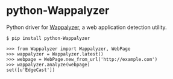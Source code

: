 python-Wappalyzer
=================

Python driver for [Wappalyzer][], a web application
detection utility.

    $ pip install python-Wappalyzer

    >>> from Wappalyzer import Wappalyzer, WebPage
    >>> wappalyzer = Wappalyzer.latest()
    >>> webpage = WebPage.new_from_url('http://example.com')
    >>> wappalyzer.analyze(webpage)
    set([u'EdgeCast'])

[Wappalyzer]: http://wappalyzer.com/
